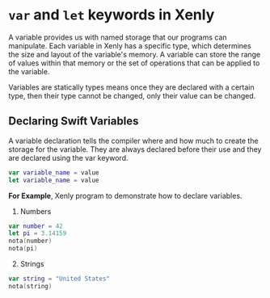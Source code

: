 # `var` and `let` keywords in Xenly

A variable provides us with named storage that our programs can manipulate. Each variable in Xenly has a specific type, which determines the size and layout of the variable's memory. A variable can store the range of values within that memory or the set of operations that can be applied to the variable.

Variables are statically types means once they are declared with a certain type, then their type cannot be changed, only their value can be changed.

## Declaring Swift Variables

A variable declaration tells the compiler where and how much to create the storage for the variable. They are always declared before their use and they are declared using the var keyword.

```swift
var variable_name = value
let variable_name = value
```

**For Example**, Xenly program to demonstrate how to declare variables.

1. Numbers
```swift
var number = 42
let pi = 3.14159
nota(number)
nota(pi)
```

2. Strings
```swift
var string = "United States"
nota(string)
```

